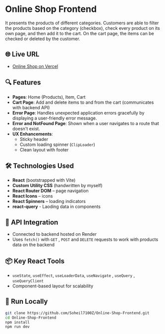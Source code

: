 # Online Shop Frontend

It presents the products of different categories. Customers are able to filter the products based on the category (checkbox), check every product on its own page, and then add it to the cart. On the cart page, the items can be checked or deleted by the customer.

## 🌐 Live URL

- [Online Shop on Vercel](https://online-shop-frontend-omega.vercel.app)

## 🔍 Features

- **Pages**: Home (Products), Item, Cart
- **Cart Page**: Add and delete items to and from the cart (communicates with backend API)
- **Error Page**: Handles unexpected application errors gracefully by displaying a user-friendly error message.
- **Error and NotFound Page**: Shown when a user navigates to a route that doesn't exist.
- **UX Enhancements**:
  - Sticky header
  - Custom loading spinner (`ClipLoader`)
  - Clean layout with footer

## 🛠️ Technologies Used

- **React** (bootstrapped with Vite)
- **Custom Utility CSS** (handwritten by myself)
- **React Router DOM** – page navigation
- **React Icons** – icons
- **React Spinners** – loading indicators
- **react-query** - Laoding data in components

## 🔌 API Integration

- Connected to backend hosted on Render
- Uses `fetch()` with `GET` , `POST` and `DELETE` requests to work with products data on the backend

## 📦 Key React Tools

- `useState`, `useEffect`, `useLoaderData`, `useNavigate` , `useQuery` , `useQueryClient`  
- Component-based layout for scalability

## 🚀 Run Locally

```bash
git clone https://github.com/Soheil7100Z/Online-Shop-Frontend.git
cd Online-Shop-Frontend
npm install
npm run dev
